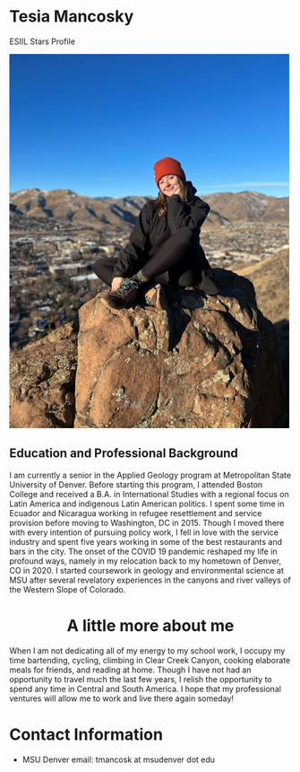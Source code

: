 # Tesia Mancosky 
ESIIL Stars Profile

![tesia on the mountain](/img/profilephoto.jpg "Tesia sitting on South Table Mountain in Golden, CO")

## Education and Professional Background

<p class="p2">I am currently a senior in the Applied Geology program at Metropolitan State University of Denver. Before starting this program, I attended Boston College and received a B.A. in International Studies with a regional focus on Latin America and indigenous Latin American politics. I spent some time in Ecuador and Nicaragua working in refugee resettlement and service provision before moving to Washington, DC in 2015. Though I moved there with every intention of pursuing policy work, I fell in love with the service industry and spent five years working in some of the best restaurants and bars in the city. The onset of the COVID 19 pandemic reshaped my life in profound ways, namely in my relocation back to my hometown of Denver, CO in 2020. I started coursework in geology and environmental science at MSU after several revelatory experiences in the canyons and river valleys of the Western Slope of Colorado. </p>

<h1 class="p2"><center>A little more about me</center></h1>

<p class="p2"> When I am not dedicating all of my energy to my school work, I occupy my time bartending, cycling, climbing in Clear Creek Canyon, cooking elaborate meals for friends, and reading at home. Though I have not had an opportunity to travel much the last few years, I relish the opportunity to spend any time in Central and South America. I hope that my professional ventures will allow me to work and live there again someday!</p>

<!DOCTYPE html>
<html>
<body>

<h1 class="p2">Contact Information</h1>

<ul class="p2">
  <li>MSU Denver email: tmancosk at msudenver dot edu</li>
</ul>

</body>
</html>
